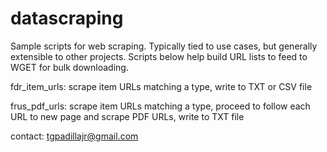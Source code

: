 # datascraping
Sample scripts for web scraping. 
Typically tied to use cases, but generally extensible to other projects. 
Scripts below help build URL lists to feed to WGET for bulk downloading. 

fdr_item_urls: scrape item URLs matching a type, write to TXT or CSV file 

frus_pdf_urls: scrape item URLs matching a type, proceed to follow each URL to new page and scrape PDF URLs, write to TXT file

contact: tgpadillajr@gmail.com
